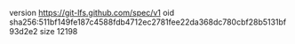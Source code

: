 version https://git-lfs.github.com/spec/v1
oid sha256:511bf149fe187c4588fdb4712ec2781fee22da368dc780cbf28b5131bf93d2e2
size 12198
